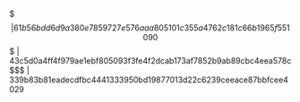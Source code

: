 $$$ | 61b56bdd6d9a380e7859727e576aaa805101c355a4762c181c66b1965f551090                                                                                                             
$$$ | 43c5d0a4ff4f979ae1ebf805093f3fe4f2dcab173af7852b9ab89cbc4eea578c 
$$$ | 339b83b81eadecdfbc4441333950bd19877013d22c6239ceeace87bbfcee4029
